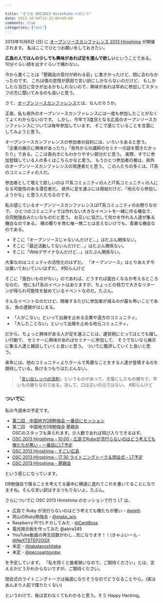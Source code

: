 ```yaml
---

title: "そうだ OSC2013 Hiroshima へ行こう"
date: 2013-10-04T15:15:00+09:00
comments: true
categories: ["osc"]
---
```


2013年10月6日 (日) に [オープンソースカンファレンス 2013 Hiroshima](http://www.ospn.jp/osc2013-hiroshima/) が開催されます。
私はここでひとつお願いをしておきたい。

**広島の人でほんの少しでも興味があれば足を運んで欲しい**ということである。
10分ぐらい顔を出すぐらいで構わない。

今から書くことは「懇親会の受付が終わる前」に書きかったけど、間に合わなかったのです。
これは僕の怠惰が原因で言い訳にしかならないのだけど、
もしかしたら当日に空きが出るかもしれないので、興味があれば早めに参加してスタッフの方に聞いてみるのも良いと思う。

さて、[オープンソースカンファレンス](http://ja.wikipedia.org/wiki/%E3%82%AA%E3%83%BC%E3%83%97%E3%83%B3%E3%82%BD%E3%83%BC%E3%82%B9%E3%82%AB%E3%83%B3%E3%83%95%E3%82%A1%E3%83%AC%E3%83%B3%E3%82%B9)とは、なんだろうか。

正直、私も県外のオープンソースカンファレンスには一度も参加したことがなくてよくわからないのです。
しかし、今年で3度目となる広島のオープンソースカンファレンスについては毎年参加しています。
そこで感じていることを言葉にしてみようと思う。

オープンソースカンファレンスの参加者の目的には、いろいろあると思う。
「企業の展示に興味があったり」「県外からの講師のセミナーの話を聞きたかったり」である。ここは表向きにもわかりやすい部分だと思う。
実際、すでに参加登録している人の多くはこちらかなと思う。
もうひとつ参加者の層は、県外のオープンソースカンファレンスの常連者だと思う。
この人たちの多くは、IT系のコミュニティの人だ。

参加者として増えて欲しいのは IT系コミュニティの人とIT系コミュニティの人になる可能性のある潜在者だ。
県外に足を運ぶには億劫だけど、「地元なら参加しようかな」と思う人たちなのです。

私の感じているオープンソースカンファレンスはIT系コミュニティのお祭りなので、
ひとつのコミュニティでは作れない大きなイベントを一緒に作る機会で、合同勉強会みたいなものだと思う。
お互いに協力して何かを作れる人達が集る機会なのである。
横の繋りを育む唯一無二とは言えないけでも、貴重な機会なのである。

* そこに「オープンソースじゃないんだけど…」はたぶん関係ない。
* そこに「最近活動してないんだけど…」はたぶん関係ない。
* そこに「Webデザイナなんだけど…」はたぶん関係ない。

大事なのはコミュティの活性化のはずだ。 「オープンソース」はとりあえず今は置いておいていいはずだ。 #知らんけど

そこに「面白いものがない」のであれば、どうすれば面白くなるか考えるところなのだ。
他にもIT系のイベントはありますが、ちょっとの努力で大きなリターンが得られ可能性を秘めているイベントなのだ。たぶん。

そんなイベントなのだけど、開催するたびに参加者が減るのが最も怖いことである。
負の連鎖がはじまる。

* 「人がこない」といって出展を止める企業や遠方のコミュニティ。
* 「大したことない」といって出展を止める地元コミュニティ。

だから、ちょっと興味がある人が足を運ぶことは、運営側にとってはとても嬉しい行動で、
セミナーに興味があればセミナーに参加して、
そうでないなら展示に集る人達と雑談していくと良いと思う。
ついでに酷評していくと良いと思う。

来年には、他のコミュニティよりクールで馬鹿なことをする人達が登場するのを期待している。負けるつもりはたぶんない。

> 「[言い出しっぺの法則](http://ja.wikipedia.org/wiki/%E8%A8%80%E3%81%84%E5%87%BA%E3%81%97%E3%81%A3%E3%81%BA%E3%81%AE%E6%B3%95%E5%89%87)」というものがあって、言葉にしたもの勝ちで、早いもの勝ちなのである。決して、口は災いの元ではない。 #知らんけど

### ついでに

私の今週末の予定です。

* [第二回　中国地方DB勉強会 一番目にセッション](http://local.aguuu.com/events/21550)
* 第二回　中国地方DB勉強会 懇親会<br>OSCのスタッフも来られます。少人数であれば飛び入りできるはず。
* [OSC 2013 Hiroshima - 10:00 - 広島でRubyが流行らないのはどう考えても俺たちが悪い - 一番目にLT予定](https://www.ospn.jp/osc2013-hiroshima/modules/eguide/event.php?eid=10)
* [OSC 2013 Hiroshima - すごい広島](http://great-h.github.io/events/event-osc-2013.html)
* [OSC 2013 Hiroshima - 17:30 ライトニングトーク＆閉会式 - LT予定](https://www.ospn.jp/osc2013-hiroshima/modules/eguide/event.php?eid=21)
* [OSC 2013 HIroshima - 懇親会](https://www.ospn.jp/osc2013-hiroshima/modules/eguide/event.php?eid=22)

という感じになっています。

DB勉強会で喋ることを考えてる最中に横道に逸れてこれを書いてることになりますね。そんな言い訳はするつもりないよ。たぶん。

さらについでに OSC 2013 Hiroshima のセッションで行う LT は、

* 広島で Ruby が流行らないのはどう考えても俺たちが悪い - [@eielh](https://twitter.com/eielh)
* 岡山のRuby勉強会 - [@mako_wis](https://twitter.com/mako_wis)
* Raspberry PiでLチカしてみた - [@CentBoss](https://twitter.com/CentBoss)
* 電光掲示板を作ってみた @akira345
* YouTube動画の再生回数がわし…気になります！！(きゃふいーん - [@NeXTSTEP2OSX](https://twitter.com/NeXTSTEP2OSX)
* 未定 - [@takatayoshitaka](https://twitter.com/takatayoshitake)
* 未定 - [@pecosantoyobe](https://twitter.com/pecosantoyobe)

を予定しています。
「私を除くと曲者揃いなので、ご期待ください」とは、言えるかどうかわからないですが、ご期待ください。

閉会式のライトニングトークは抽選になりそうなのでどうなることやら。(実はあんまり人前で喋りたくない)

というわけで、後は言わなくてもわかると思う。そう Happy Hacking。
